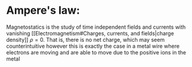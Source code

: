 
# Ampere's law:

Magnetostatics is the study of time independent fields and currents with vanishing [[Electromagnetism#Charges, currents, and fields|charge density]] $\rho=0$. That is, there is no net charge, which may seem counterintuitive however this is exactly the case in a metal wire where electrons are moving and are able to move due to the positive ions in the metal